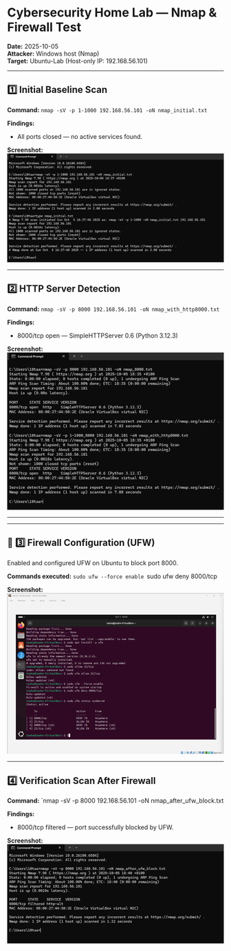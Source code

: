 # Cybersecurity Home Lab — Nmap & Firewall Test

**Date:** 2025-10-05  
**Attacker:** Windows host (Nmap)  
**Target:** Ubuntu-Lab (Host-only IP: 192.168.56.101)

---

## 1️⃣ Initial Baseline Scan
**Command:**
`nmap -sV -p 1-1000 192.168.56.101 -oN nmap_initial.txt`

**Findings:**
- All ports closed — no active services found.

**Screenshot:**  
![Initial Nmap Scan](../screenshots/nmap_initial.png)

---

## 2️⃣ HTTP Server Detection
**Command:**
`nmap -sV -p 8000 192.168.56.101 -oN nmap_with_http8000.txt`

**Findings:**
- 8000/tcp open — SimpleHTTPServer 0.6 (Python 3.12.3)

**Screenshot:**  
![Nmap with HTTP Server](../screenshots/nmap_with_http8000.png)

---

---

## 🔹 3️⃣ Firewall Configuration (UFW)
Enabled and configured UFW on Ubuntu to block port 8000.

**Commands executed:**
`sudo ufw --force enable
`sudo ufw deny 8000/tcp

**Screenshot:**  
![UFW Status](../screenshots/ufw_status.png)


---

## 4️⃣ Verification Scan After Firewall
**Command:**
`nmap -sV -p 8000 192.168.56.101 -oN nmap_after_ufw_block.txt

**Findings:**
- 8000/tcp filtered — port successfully blocked by UFW.

**Screenshot:**  
![Nmap After UFW Block](../screenshots/nmap_after_ufw_block.png)
